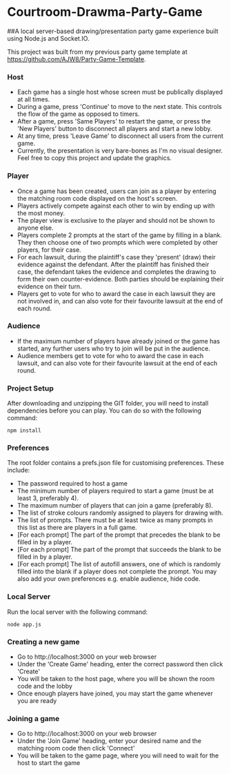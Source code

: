 # Courtroom-Drawma-Party-Game

##A local server-based drawing/presentation party game experience built using Node.js and Socket.IO.

This project was built from my previous party game template at https://github.com/AJW8/Party-Game-Template.

### Host
- Each game has a single host whose screen must be publically displayed at all times.
- During a game, press 'Continue' to move to the next state. This controls the flow of the game as opposed to timers.
- After a game, press 'Same Players' to restart the game, or press the 'New Players' button to disconnect all players and start a new lobby.
- At any time, press 'Leave Game' to disconnect all users from the current game.
- Currently, the presentation is very bare-bones as I'm no visual designer.  Feel free to copy this project and update the graphics.

### Player
- Once a game has been created, users can join as a player by entering the matching room code displayed on the host's screen.
- Players actively compete against each other to win by ending up with the most money.
- The player view is exclusive to the player and should not be shown to anyone else.
- Players complete 2 prompts at the start of the game by filling in a blank.  They then choose one of two prompts which were completed by other players, for their case.
- For each lawsuit, during the plaintiff's case they 'present' (draw) their evidence against the defendant.  After the plaintiff has finished their case, the defendant takes the evidence and completes the drawing to form their own counter-evidence.  Both parties should be explaining their evidence on their turn.
- Players get to vote for who to award the case in each lawsuit they are not involved in, and can also vote for their favourite lawsuit at the end of each round.

### Audience
- If the maximum number of players have already joined or the game has started, any further users who try to join will be put in the audience.
- Audience members get to vote for who to award the case in each lawsuit, and can also vote for their favourite lawsuit at the end of each round.

### Project Setup
After downloading and unzipping the GIT folder, you will need to install dependencies before you can play.  You can do so with the following command:
```
npm install
```

### Preferences
The root folder contains a prefs.json file for customising preferences.  These include:
- The password required to host a game
- The minimum number of players required to start a game (must be at least 3, preferably 4).
- The maximum number of players that can join a game (preferably 8).
- The list of stroke colours randomly assigned to players for drawing with.
- The list of prompts.  There must be at least twice as many prompts in this list as there are players in a full game.
- [For each prompt] The part of the prompt that precedes the blank to be filled in by a player.
- [For each prompt] The part of the prompt that succeeds the blank to be filled in by a player.
- [For each prompt] The list of autofill answers, one of which is randomly filled into the blank if a player does not complete the prompt.
You may also add your own preferences e.g. enable audience, hide code.

### Local Server
Run the local server with the following command:
```
node app.js
```

### Creating a new game
- Go to http://localhost:3000 on your web browser
- Under the 'Create Game' heading, enter the correct password then click 'Create'
- You will be taken to the host page, where you will be shown the room code and the lobby
- Once enough players have joined, you may start the game whenever you are ready

### Joining a game
- Go to http://localhost:3000 on your web browser
- Under the 'Join Game' heading, enter your desired name and the matching room code then click 'Connect'
- You will be taken to the game page, where you will need to wait for the host to start the game
